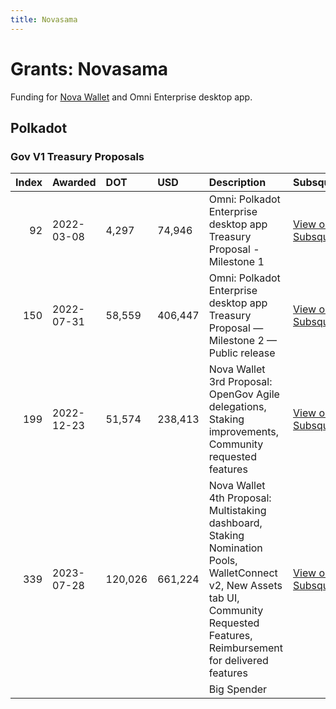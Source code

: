 ```yaml
---
title: Novasama
---
```

# Grants: Novasama

Funding for [Nova Wallet](/tools/wallets/nova-wallet) and Omni Enterprise desktop app.

## Polkadot
### Gov V1 Treasury Proposals

|   Index | Awarded    | DOT     | USD     | Description                                                                                                                                                                         | Subsquare                                                                | Polkassembly                                                          |
|--------:|:-----------|:--------|:--------|:------------------------------------------------------------------------------------------------------------------------------------------------------------------------------------|:-------------------------------------------------------------------------|:----------------------------------------------------------------------|
|      92 | 2022-03-08 | 4,297   | 74,946  | Omni: Polkadot Enterprise desktop app Treasury Proposal - Milestone 1                                                                                                               | [View on Subsquare](https://polkadot.subsquare.io/treasury/proposal/92)  | [View on Polkassembly](https://polkadot.polkassembly.io/treasury/92)  |
|     150 | 2022-07-31 | 58,559  | 406,447 | Omni: Polkadot Enterprise desktop app Treasury Proposal — Milestone 2 — Public release                                                                                              | [View on Subsquare](https://polkadot.subsquare.io/treasury/proposal/150) | [View on Polkassembly](https://polkadot.polkassembly.io/treasury/150) |
|     199 | 2022-12-23 | 51,574  | 238,413 | Nova Wallet 3rd Proposal: OpenGov Agile delegations, Staking improvements, Community requested features                                                                             | [View on Subsquare](https://polkadot.subsquare.io/treasury/proposal/199) | [View on Polkassembly](https://polkadot.polkassembly.io/treasury/199) |
|     339 | 2023-07-28 | 120,026 | 661,224 | Nova Wallet 4th Proposal: Multistaking dashboard, Staking Nomination Pools, WalletConnect v2, New Assets tab UI, Community Requested Features, Reimbursement for delivered features | [View on Subsquare](https://polkadot.subsquare.io/treasury/proposal/339) | [View on Polkassembly](https://polkadot.polkassembly.io/treasury/339) |
|         |            |         |         | Big Spender                                                                                                                                                                         |                                                                          |                                                                       |
